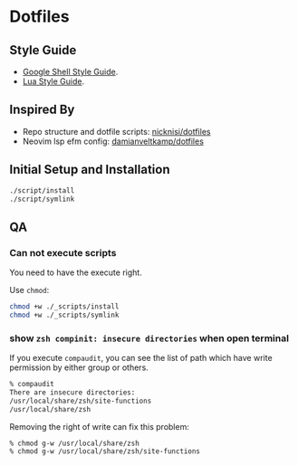# Dotfiles

## Style Guide

* [Google Shell Style Guide](https://google.github.io/styleguide/shellguide.html).
* [Lua Style Guide](https://github.com/Olivine-Labs/lua-style-guide).

## Inspired By

* Repo structure and dotfile scripts: [nicknisi/dotfiles](https://github.com/nicknisi/dotfiles)
* Neovim lsp efm config: [damianveltkamp/dotfiles](https://github.com/damianveltkamp/dotfiles)

## Initial Setup and Installation

```bash
./script/install
./script/symlink
```

## QA

### Can not execute scripts

You need to have the execute right.

Use `chmod`:

```bash
chmod +w ./_scripts/install
chmod +w ./_scripts/symlink
```

### show `zsh compinit: insecure directories` when open terminal

If you execute `compaudit`, you can see the list of path which have write permission by either group or others.

```bash
% compaudit
There are insecure directories:
/usr/local/share/zsh/site-functions
/usr/local/share/zsh
```

Removing the right of write can fix this problem:

```bash
% chmod g-w /usr/local/share/zsh 
% chmod g-w /usr/local/share/zsh/site-functions 
```
